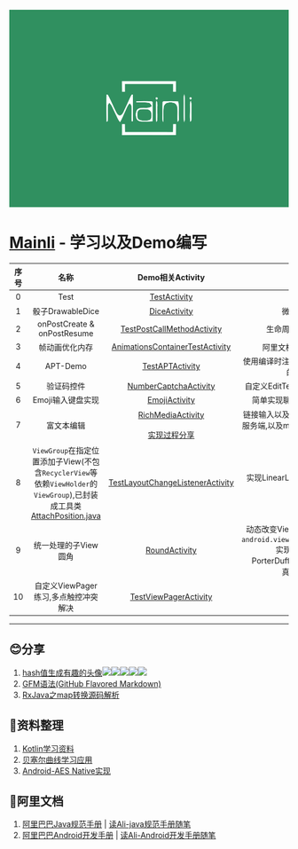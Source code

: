 ![](image/mainli.svg)
# **[Mainli](https://wiki.96kg.cn) - 学习以及Demo编写**

|序号|名称|Demo相关Activity|备注|
|:-:|:-:|:-:|:-:|
|0|Test|[TestActivity][TestActivity]|预留测试|
|1|骰子DrawableDice|[DiceActivity]|微信骰子效果|
|2|onPostCreate & onPostResume|[TestPostCallMethodActivity][TestPostCallMethodActivity]|生命周期方法调用测试|
|3|帧动画优化内存|[AnimationsContainerTestActivity][AnimationsContainerTestActivity]|阿里文档中看到的[原作者][animations]|
|4|APT-Demo|[TestAPTActivity][TestAPTActivity]|使用编译时注解自动生成编译时输出的Log信息|
|5|验证码控件|[NumberCaptchaActivity][NumberCaptchaActivity]|自定义EditText实现验证码-扩展![](https://i.imgur.com/YOOqJPS.png)|
|6|Emoji输入键盘实现|[EmojiActivity][EmojiActivity]|简单实现聊天输入emoji表情![](https://i.imgur.com/LErYvTj.png)|
|7|富文本编辑|[RichMediaActivity][RichMediaActivity]<br/><br/>[实现过程分享][RichMedia]|链接输入以及转换为markdown上报服务端,以及markdown转换显示并支持点击![](https://i.imgur.com/ihaMNzQ.gif)|
|8|`ViewGroup`在指定位置添加子View(不包含`RecyclerView`等依赖`ViewHolder`的`ViewGroup`),已封装成工具类<br/>[AttachPosition.java][AttachPosition.java]|[TestLayoutChangeListenerActivity][TestLayoutChangeListenerActivity]|实现LinearLayout不同位置添加加View![](https://i.loli.net/2019/04/24/5cc021a837a15.png)|
|9|统一处理的子View圆角|[RoundActivity][RoundActivity]|动态改变View圆角,SDK>=21采用`android.view.ViewOutlineProvider`实现,小于21采用PorterDuffXfermode实现。![](https://i.loli.net/2019/04/24/5cc022efc865b.gif)<br/>真机比较流畅|
|10|自定义ViewPager练习,多点触控冲突解决|[TestViewPagerActivity][TestViewPagerActivity]|![](https://i.loli.net/2019/04/24/5cc024c4c1dab.gif)|

---------------------------------------------
## :blush:**分享**
1. [hash值生成有趣的头像](/DOC/avater.md)![][avater1]![][avater2]![][avater3]![][avater4]![][avater5]
2. [GFM语法(GitHub Flavored Markdown)](https://github.com/guodongxiaren/README)
3. [RxJava之map转换源码解析](rxlib/DOC/map.md)

## :book:**资料整理**
1. [Kotlin学习资料](https://github.com/enbandari/Kotlin-Tutorials)
2. [贝塞尔曲线学习应用](https://github.com/Android-Mainli/bezier)
3. [Android-AES Native实现](https://github.com/Android-Mainli/Native-Encrypt)


## :book:**阿里文档**
1. [阿里巴巴Java规范手册](PDF/阿里巴巴Java规范手册.pdf)    |  [读Ali-java规范手册随笔](DOC/读AliJava规范手册随笔.md)<br/>
2. [阿里巴巴Android开发手册](PDF/阿里巴巴Android开发手册.pdf)   |   [读Ali-Android开发手册随笔](DOC/读AliAndroid开发手册随笔.md)










[TestActivity]:app/src/main/java/com/mainli/TestActivity.java
[DiceActivity]:app/src/main/java/com/mainli/activity/DiceActivity.kt
[TestPostCallMethodActivity]:app/src/main/java/com/mainli/activity/TestPostCallMethodActivity.kt
[AnimationsContainerTestActivity]:app/src/main/java/com/mainli/activity/AnimationsContainerTestActivity.java
[TestAPTActivity]:app/src/main/java/com/mainli/activity/TestAPTActivity.java
[NumberCaptchaActivity]:app/src/main/java/com/mainli/activity/NumberCaptchaActivity.kt
[EmojiActivity]:app/src/main/java/com/mainli/activity/EmojiActivity.java
[RichMediaActivity]:app/src/main/java/com/mainli/activity/RichMediaActivity.java
[TestLayoutChangeListenerActivity]:app/src/main/java/com/mainli/activity/TestLayoutChangeListenerActivity.java
[RoundActivity]:app/src/main/java/com/mainli/activity/RoundActivity.kt
[TestViewPagerActivity]:app/src/main/java/com/mainli/activity/TestViewPagerActivity.kt




[AttachPosition.java]:app\src\main\java\com\mainli\utils\AttachPosition.java





[avater1]:http://www.gravatar.com/avatar/88593401?s=30&d=identicon
[avater2]:http://www.gravatar.com/avatar/88593401?s=30&d=monsterid
[avater3]:http://www.gravatar.com/avatar/88593401?s=30&d=wavatar
[avater4]:http://www.gravatar.com/avatar/88593401?s=30&d=retro
[avater5]:http://www.gravatar.com/avatar/88593401?s=30&d=robohash
[animations]:https://github.com/VDshixiaoming/AnimationTest
[RichMedia]:https://wiki.96kg.cn/2019/03/%E8%87%AA%E5%AE%9A%E4%B9%89View-%E9%92%88%E5%AF%B9EditText%E7%9A%84Markdown%E9%93%BE%E6%8E%A5%E5%BC%8F%E6%96%87%E6%9C%AC%E7%BC%96%E8%BE%91.html
